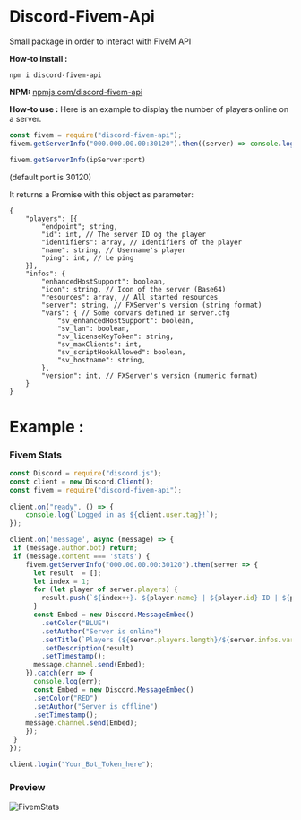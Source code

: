 # Discord-Fivem-Api
Small package in order to interact with FiveM API

**How-to install :**

```
npm i discord-fivem-api
```
**NPM:** [npmjs.com/discord-fivem-api](https://www.npmjs.com/package/discord-fivem-api)

**How-to use :** 
Here is an example to display the number of players online on a server.

```js
const fivem = require("discord-fivem-api");
fivem.getServerInfo("000.000.00.00:30120").then((server) => console.log(server.players.length))
```


```js
fivem.getServerInfo(ipServer:port)
```
(default port is 30120)

It returns a Promise with this object as parameter:
```
{
    "players": [{
        "endpoint"; string,
        "id": int, // The server ID og the player
        "identifiers": array, // Identifiers of the player
        "name": string, // Username's player
        "ping": int, // Le ping
    }],
    "infos": {
        "enhancedHostSupport": boolean,
        "icon": string, // Icon of the server (Base64)
        "resources": array, // All started resources
        "server": string, // FXServer's version (string format)
        "vars": { // Some convars defined in server.cfg
            "sv_enhancedHostSupport": boolean,
            "sv_lan": boolean,
            "sv_licenseKeyToken": string,
            "sv_maxClients": int,
            "sv_scriptHookAllowed": boolean,
            "sv_hostname": string,
        },
        "version": int, // FXServer's version (numeric format)
    }
}
```

# Example :
### Fivem Stats

```js
const Discord = require("discord.js");
const client = new Discord.Client();
const fivem = require("discord-fivem-api");
 
client.on("ready", () => {
    console.log(`Logged in as ${client.user.tag}!`);
});

client.on('message', async (message) => {
 if (message.author.bot) return;
 if (message.content === 'stats') {
    fivem.getServerInfo("000.00.00.00:30120").then(server => {
      let result  = [];
      let index = 1;
      for (let player of server.players) {
        result.push(`${index++}. ${player.name} | ${player.id} ID | ${player.ping} ping\n`);
      }
      const Embed = new Discord.MessageEmbed()
        .setColor("BLUE")
        .setAuthor("Server is online")
        .setTitle(`Players (${server.players.length}/${server.infos.vars.sv_maxClients})`)
        .setDescription(result)
        .setTimestamp();
      message.channel.send(Embed);
    }).catch(err => {
      console.log(err);
      const Embed = new Discord.MessageEmbed()
      .setColor("RED")
      .setAuthor("Server is offline")
      .setTimestamp();
    message.channel.send(Embed);
    });
 }
});

client.login("Your_Bot_Token_here");
```

### Preview
![FivemStats](https://cdn.discordapp.com/attachments/621111828025573396/771737140227866635/unknown.png)
